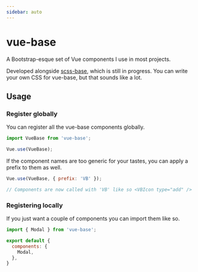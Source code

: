 ```yaml
---
sidebar: auto
---
```


# vue-base
<Badge :text="`v${ VERSION }`" />

A Bootstrap-esque set of Vue components I use in most projects.

Developed alongside [scss-base](https://github.com/bhgeorge/scss-base), which is still in progress. You can write your own CSS for vue-base, but that sounds like a lot.

## Usage

### Register globally
You can register all the vue-base components globally.
```js
import VueBase from 'vue-base';

Vue.use(VueBase);
```

If the component names are too generic for your tastes, you can apply a prefix to them as well.
```js
Vue.use(VueBase, { prefix: 'VB' });

// Components are now called with 'VB' like so <VBIcon type="add" />
```

### Registering locally
If you just want a couple of components you can import them like so.
```js
import { Modal } from 'vue-base';

export default {
  components: {
    Modal,
  },
}
```
